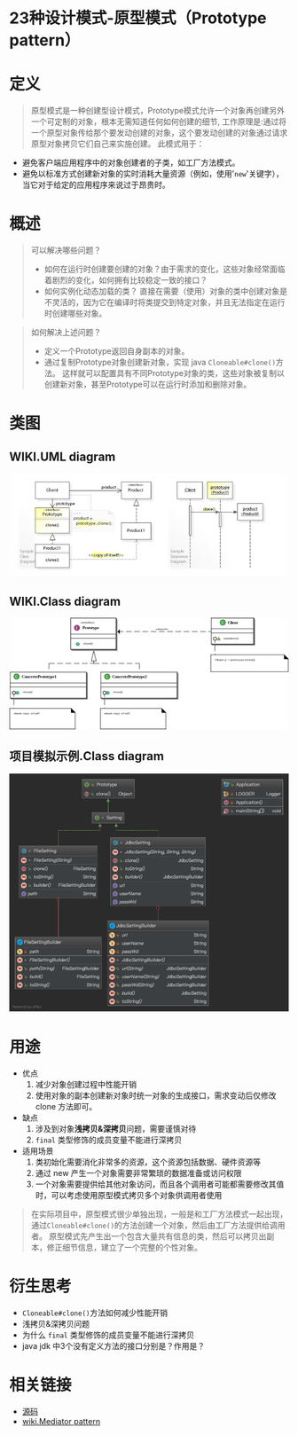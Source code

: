
# 23种设计模式-原型模式（Prototype pattern）

# 定义
>原型模式是一种创建型设计模式，Prototype模式允许一个对象再创建另外一个可定制的对象，根本无需知道任何如何创建的细节,
工作原理是:通过将一个原型对象传给那个要发动创建的对象，这个要发动创建的对象通过请求原型对象拷贝它们自己来实施创建。
此模式用于：
* 避免客户端应用程序中的对象创建者的子类，如工厂方法模式。
* 避免以标准方式创建新对象的实时消耗大量资源（例如，使用'```new```'关键字），当它对于给定的应用程序来说过于昂贵时。

# 概述
>可以解决哪些问题？
>* 如何在运行时创建要创建的对象？由于需求的变化，这些对象经常面临着剧烈的变化，如何拥有比较稳定一致的接口？
>* 如何实例化动态加载的类？
>直接在需要（使用）对象的类中创建对象是不灵活的，因为它在编译时将类提交到特定对象，并且无法指定在运行时创建哪些对象。

>如何解决上述问题？
>* 定义一个Prototype返回自身副本的对象。
>* 通过复制Prototype对象创建新对象，实现  java ```Cloneable#clone()```方法。
>这样就可以配置具有不同Prototype对象的类，这些对象被复制以创建新对象，甚至Prototype可以在运行时添加和删除对象。


# 类图
## WIKI.UML diagram
![UML diagram](../doc/wiki-uml/wiki.prototype.uml.jpg)
## WIKI.Class diagram
![Class diagram](../doc/wiki-uml/wiki.prototype.class_diagram.png)
## 项目模拟示例.Class diagram
![Class diagram](../doc/project-uml/prototype.class_diagram.png)

# 用途
* 优点
    1. 减少对象创建过程中性能开销
    2. 使用对象的副本创建新对象时统一对象的生成接口，需求变动后仅修改 clone 方法即可。
* 缺点
    1. 涉及到对象**浅拷贝&深拷贝**问题，需要谨慎对待
    2. ```final``` 类型修饰的成员变量不能进行深拷贝
* 适用场景
    1. 类初始化需要消化非常多的资源，这个资源包括数据、硬件资源等
    2. 通过 new 产生一个对象需要非常繁琐的数据准备或访问权限
    3. 一个对象需要提供给其他对象访问，而且各个调用者可能都需要修改其值时，可以考虑使用原型模式拷贝多个对象供调用者使用
>在实际项目中，原型模式很少单独出现，一般是和工厂方法模式一起出现，通过```Cloneable#clone()```的方法创建一个对象，然后由工厂方法提供给调用者。
原型模式先产生出一个包含大量共有信息的类，然后可以拷贝出副本，修正细节信息，建立了一个完整的个性对象。

# 衍生思考
* ```Cloneable#clone()```方法如何减少性能开销
* 浅拷贝&深拷贝问题
* 为什么 ```final``` 类型修饰的成员变量不能进行深拷贝
* java jdk 中3个没有定义方法的接口分别是？作用是？

# 相关链接
* [源码](https://github.com/GourdErwa/java-advanced/tree/master/design-patterns/patterns-prototype)
* [wiki.Mediator pattern](https://en.wikipedia.org/wiki/prototype_pattern)
